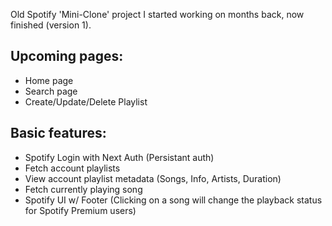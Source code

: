 Old Spotify 'Mini-Clone' project I started working on months back, now finished (version 1). 

## Upcoming pages:

- Home page
- Search page
- Create/Update/Delete Playlist

## Basic features:

- Spotify Login with Next Auth (Persistant auth)
- Fetch account playlists
- View account playlist metadata (Songs, Info, Artists, Duration)
- Fetch currently playing song
- Spotify UI w/ Footer (Clicking on a song will change the playback status for Spotify Premium users)

